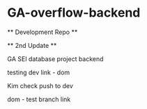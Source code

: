 # GA-overflow-backend

** Development Repo **

** 2nd Update **

GA SEI database project backend

testing dev link - dom

Kim check push to dev

dom - test branch link
